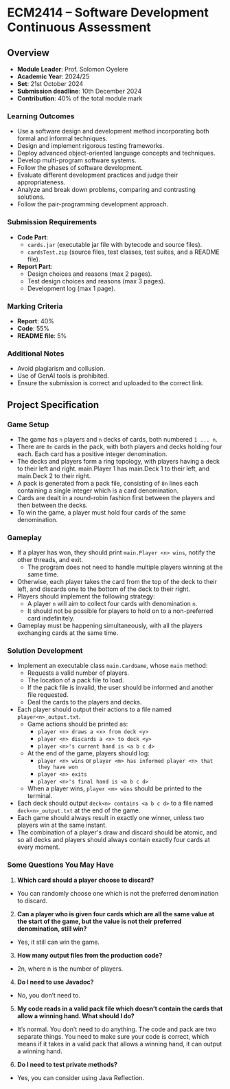 # ECM2414 – Software Development Continuous Assessment

## Overview
- **Module Leader**: Prof. Solomon Oyelere
- **Academic Year**: 2024/25
- **Set**: 21st October 2024
- **Submission deadline**: 10th December 2024
- **Contribution**: 40% of the total module mark

### Learning Outcomes
- Use a software design and development method incorporating both formal and informal techniques.
- Design and implement rigorous testing frameworks.
- Deploy advanced object-oriented language concepts and techniques.
- Develop multi-program software systems.
- Follow the phases of software development.
- Evaluate different development practices and judge their appropriateness.
- Analyze and break down problems, comparing and contrasting solutions.
- Follow the pair-programming development approach.

### Submission Requirements
- **Code Part**:
    - `cards.jar` (executable jar file with bytecode and source files).
    - `cardsTest.zip` (source files, test classes, test suites, and a README file).
- **Report Part**:
    - Design choices and reasons (max 2 pages).
    - Test design choices and reasons (max 3 pages).
    - Development log (max 1 page).

### Marking Criteria
- **Report**: 40%
- **Code**: 55%
- **README file**: 5%

### Additional Notes
- Avoid plagiarism and collusion.
- Use of GenAI tools is prohibited.
- Ensure the submission is correct and uploaded to the correct link.

## Project Specification

### Game Setup
- The game has `n` players and `n` decks of cards, both numbered `1 ... n`.
- There are `8n` cards in the pack, with both players and decks holding four each. Each card has a positive integer denomination.
- The decks and players form a ring topology, with players having a deck to their left and right. main.Player 1 has
  main.Deck 1 to their left, and main.Deck 2 to their right.
- A pack is generated from a pack file, consisting of `8n` lines each containing a single integer which is a card denomination.
- Cards are dealt in a round-robin fashion first between the players and then between the decks.
- To win the game, a player must hold four cards of the same denomination.

### Gameplay

- If a player has won, they should print `main.Player <n> wins`, notify the other threads, and exit.
  - The program does not need to handle multiple players winning at the same time.
- Otherwise, each player takes the card from the top of the deck to their left, and discards one to the bottom of the deck to their right.
- Players should implement the following strategy:
  - A player `n` will aim to collect four cards with denomination `n`.
  - It should not be possible for players to hold on to a non-preferred card indefinitely.
- Gameplay must be happening simultaneously, with all the players exchanging cards at the same time.

### Solution Development

- Implement an executable class `main.CardGame`, whose `main` method:
  - Requests a valid number of players.
  - The location of a pack file to load.
  - If the pack file is invalid, the user should be informed and another file requested.
  - Deal the cards to the players and decks.
- Each player should output their actions to a file named `player<n>_output.txt`.
  - Game actions should be printed as:
    - `player <n> draws a <x> from deck <y>`
    - `player <n> discards a <x> to deck <y>`
    - `player <n>'s current hand is <a b c d>`
  - At the end of the game, players should log:
    - `player <n> wins` or `player <m> has informed player <n> that they have won`
    - `player <n> exits`
    - `player <n>'s final hand is <a b c d>`
  - When a player wins, `player <m> wins` should be printed to the terminal.
- Each deck should output `deck<n> contains <a b c d>` to a file named `deck<n>_output.txt` at the end of the game.
- Each game should always result in exactly one winner, unless two players win at the same instant.
- The combination of a player's draw and discard should be atomic, and so all decks and players should always contain exactly four cards at every moment.

### Some Questions You May Have

1. **Which card should a player choose to discard?**
  - You can randomly choose one which is not the preferred denomination to discard.
2. **Can a player who is given four cards which are all the same value at the start of the game, but the value is not their preferred denomination, still win?**
  - Yes, it still can win the game.
3. **How many output files from the production code?**
  - 2n, where n is the number of players.
4. **Do I need to use Javadoc?**
  - No, you don’t need to.
5. **My code reads in a valid pack file which doesn’t contain the cards that allow a winning hand. What should I do?**
  - It’s normal. You don’t need to do anything. The code and pack are two separate things. You need to make sure your code is correct, which means if it takes in a valid pack that allows a winning hand, it can output a winning hand.
6. **Do I need to test private methods?**
  - Yes, you can consider using Java Reflection.
